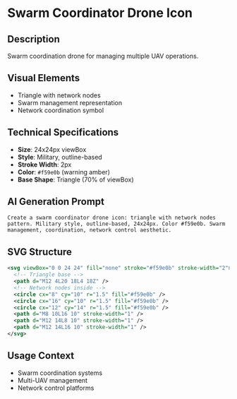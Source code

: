 # Swarm Coordinator Drone Icon

## Description
Swarm coordination drone for managing multiple UAV operations.

## Visual Elements
- Triangle with network nodes
- Swarm management representation
- Network coordination symbol

## Technical Specifications
- **Size**: 24x24px viewBox
- **Style**: Military, outline-based
- **Stroke Width**: 2px
- **Color**: `#f59e0b` (warning amber)
- **Base Shape**: Triangle (70% of viewBox)

## AI Generation Prompt
```
Create a swarm coordinator drone icon: triangle with network nodes pattern. Military style, outline-based, 24x24px. Color #f59e0b. Swarm management, coordination, network control aesthetic.
```

## SVG Structure
```svg
<svg viewBox="0 0 24 24" fill="none" stroke="#f59e0b" stroke-width="2">
  <!-- Triangle base -->
  <path d="M12 4L20 18L4 18Z" />
  <!-- Network nodes inside -->
  <circle cx="8" cy="10" r="1.5" fill="#f59e0b" />
  <circle cx="16" cy="10" r="1.5" fill="#f59e0b" />
  <circle cx="12" cy="14" r="1.5" fill="#f59e0b" />
  <path d="M8 10L16 10" stroke-width="1" />
  <path d="M12 14L8 10" stroke-width="1" />
  <path d="M12 14L16 10" stroke-width="1" />
</svg>
```

## Usage Context
- Swarm coordination systems
- Multi-UAV management
- Network control platforms
